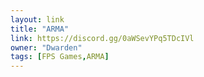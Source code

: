 ```yaml
---
layout: link
title: "ARMA"
link: https://discord.gg/0aWSevYPq5TDcIVl
owner: "Dwarden"
tags: [FPS Games,ARMA]
---
```

